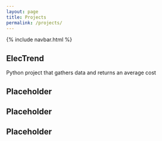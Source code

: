 ```yaml
---
layout: page
title: Projects
permalink: /projects/
---
```

<html lang ="en">
<body>
  {% include navbar.html %}
<main>
  <div class="parent">
    <div class="background-image-section1"> </div>
      <div class="title-section1"> <h2>ElecTrend</h2> </div>
      <div class="stack1"> 
        <i class="fa-brands fa-python"></i>
      </div>
      <div class="description1"> 
        <p>Python project that gathers data and returns an average cost</p> 
      </div>
      <div class="div5"> </div>
    <div class="background-image-section2"> </div>
      <div class="title-section2"> <h2>Placeholder</h2> </div>
      <div class="stack2"> </div>
      <div class="description2"> </div>
      <div class="div10"> </div>
    <div class="background-image-section3"> </div>
      <div class="title-section3"> <h2>Placeholder</h2> </div>
      <div class="stack3"> </div>
      <div class="description3"> </div>
      <div class="div15"> </div>
    <div class="background-image-section4"> </div>
      <div class="title-section4"> <h2>Placeholder</h2> </div>
      <div class="stack4"> </div>
      <div class="description4"> </div>
      <div class="div20"> </div>
  </div>
</main> 

</body>
</html>